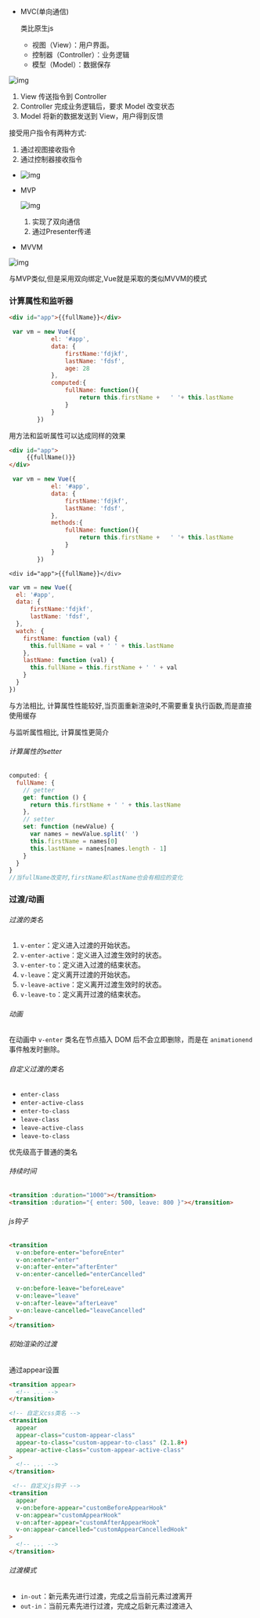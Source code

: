 

* MVC(单向通信)

  类比原生js

  * 视图（View）：用户界面。
  * 控制器（Controller）：业务逻辑
  * 模型（Model）：数据保存

![img](https://www.ruanyifeng.com/blogimg/asset/2015/bg2015020105.png)

1. View 传送指令到 Controller
2. Controller 完成业务逻辑后，要求 Model 改变状态
3. Model 将新的数据发送到 View，用户得到反馈

 接受用户指令有两种方式:

1. 通过视图接收指令
2. 通过控制器接收指令





* ![img](https://www.ruanyifeng.com/blogimg/asset/2015/bg2015020109.png)

* MVP

  ![img](https://www.ruanyifeng.com/blogimg/asset/2015/bg2015020109.png)

  1. 实现了双向通信
  2. 通过Presenter传递

* MVVM

![img](https://www.ruanyifeng.com/blogimg/asset/2015/bg2015020110.png)

与MVP类似,但是采用双向绑定,Vue就是采取的类似MVVM的模式



### 计算属性和监听器

```html
<div id="app">{{fullName}}</div>
```

```js
 var vm = new Vue({
            el: '#app',
            data: {
                firstName:'fdjkf',
                lastName: 'fdsf',
                age: 28
            },
            computed:{
                fullName: function(){
                    return this.firstName +   ' '+ this.lastName
                }
            }
        })
```

用方法和监听属性可以达成同样的效果

```html
<div id="app">
     {{fullName()}}
</div>
```

```js
 var vm = new Vue({
            el: '#app',
            data: {
                firstName:'fdjkf',
                lastName: 'fdsf',
            },
            methods:{
                fullName: function(){
                    return this.firstName +   ' '+ this.lastName
                }
            }
        })
```

```
<div id="app">{{fullName}}</div>
```

```js
var vm = new Vue({
  el: '#app',
  data: {
  	  firstName:'fdjkf',
      lastName: 'fdsf',
  },
  watch: {
    firstName: function (val) {
      this.fullName = val + ' ' + this.lastName
    },
    lastName: function (val) {
      this.fullName = this.firstName + ' ' + val
    }
  }
})
```

与方法相比, 计算属性性能较好,当页面重新渲染时,不需要重复执行函数,而是直接使用缓存

与监听属性相比, 计算属性更简介

###### 计算属性的setter

```js
computed: {
  fullName: {
    // getter
    get: function () {
      return this.firstName + ' ' + this.lastName
    },
    // setter
    set: function (newValue) {
      var names = newValue.split(' ')
      this.firstName = names[0]
      this.lastName = names[names.length - 1]
    }
  }
}
//当fullName改变时,firstName和lastName也会有相应的变化
```



### 过渡/动画

###### 过渡的类名

1. `v-enter`：定义进入过渡的开始状态。
2. `v-enter-active`：定义进入过渡生效时的状态。
3. `v-enter-to`：定义进入过渡的结束状态。
4. `v-leave`：定义离开过渡的开始状态。
5. `v-leave-active`：定义离开过渡生效时的状态。
6. `v-leave-to`：定义离开过渡的结束状态。

###### 动画

在动画中 `v-enter` 类名在节点插入 DOM 后不会立即删除，而是在 `animationend` 事件触发时删除。

###### 自定义过渡的类名

* `enter-class`
* `enter-active-class`
* `enter-to-class`
* `leave-class`
* `leave-active-class`
* `leave-to-class` 

优先级高于普通的类名



###### 持续时间

```html
<transition :duration="1000"></transition>
<transition :duration="{ enter: 500, leave: 800 }"></transition>
```



###### js钩子

```html
<transition
  v-on:before-enter="beforeEnter"
  v-on:enter="enter"
  v-on:after-enter="afterEnter"
  v-on:enter-cancelled="enterCancelled"

  v-on:before-leave="beforeLeave"
  v-on:leave="leave"
  v-on:after-leave="afterLeave"
  v-on:leave-cancelled="leaveCancelled"
>
</transition>
```



###### 初始渲染的过渡

通过appear设置

```html
<transition appear>
  <!-- ... -->
</transition>
```

```html
<!-- 自定义css类名 -->
<transition
  appear
  appear-class="custom-appear-class"
  appear-to-class="custom-appear-to-class" (2.1.8+)
  appear-active-class="custom-appear-active-class"
>
  <!-- ... -->
</transition>
```

```html
 <!-- 自定义js钩子 -->
<transition
  appear
  v-on:before-appear="customBeforeAppearHook"
  v-on:appear="customAppearHook"
  v-on:after-appear="customAfterAppearHook"
  v-on:appear-cancelled="customAppearCancelledHook"
>
  <!-- ... -->
</transition>
```

###### 过渡模式

* `in-out`：新元素先进行过渡，完成之后当前元素过渡离开
* `out-in`：当前元素先进行过渡，完成之后新元素过渡进入